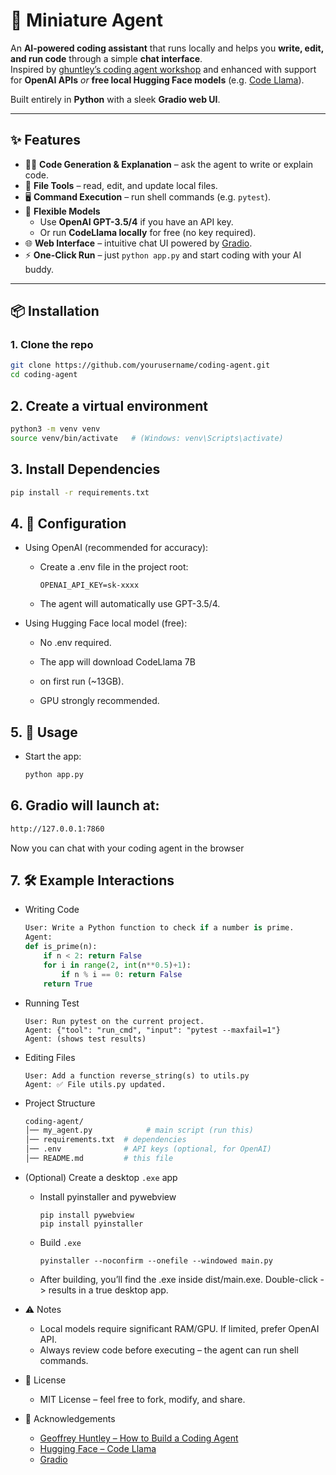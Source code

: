 # 🤖 Miniature Agent

An **AI-powered coding assistant** that runs locally and helps you **write, edit, and run code** through a simple **chat interface**.  
Inspired by [ghuntley’s coding agent workshop](https://github.com/ghuntley/how-to-build-a-coding-agent) and enhanced with support for **OpenAI APIs** *or* **free local Hugging Face models** (e.g. [Code Llama](https://huggingface.co/codellama/CodeLlama-7b-hf)).

Built entirely in **Python** with a sleek **Gradio web UI**.

---

## ✨ Features
- 🧑‍💻 **Code Generation & Explanation** – ask the agent to write or explain code.  
- 📂 **File Tools** – read, edit, and update local files.  
- 🖥️ **Command Execution** – run shell commands (e.g. `pytest`).  
- 🔄 **Flexible Models**  
  - Use **OpenAI GPT-3.5/4** if you have an API key.  
  - Or run **CodeLlama locally** for free (no key required).  
- 🌐 **Web Interface** – intuitive chat UI powered by [Gradio](https://gradio.app).  
- ⚡ **One-Click Run** – just `python app.py` and start coding with your AI buddy.  

---

## 📦 Installation

### 1. Clone the repo
```bash
git clone https://github.com/yourusername/coding-agent.git
cd coding-agent
```

## 2. Create a virtual environment
```bash
python3 -m venv venv
source venv/bin/activate   # (Windows: venv\Scripts\activate)
```

## 3. Install Dependencies
```bash
pip install -r requirements.txt
```

## 4. 🔑 Configuration

- Using OpenAI (recommended for accuracy):

  - Create a .env file in the project root:

    ```env 
    OPENAI_API_KEY=sk-xxxx
    ```

  - The agent will automatically use GPT-3.5/4.

- Using Hugging Face local model (free):

  - No .env required.

  - The app will download CodeLlama 7B
   - on first run (~13GB).

  - GPU strongly recommended.

## 5. 🚀 Usage

- Start the app:

  ```bash
  python app.py
  ```

## 6. Gradio will launch at:

  ```bash
  http://127.0.0.1:7860
  ```
  Now you can chat with your coding agent in the browser

## 7. 🛠️ Example Interactions

- Writing Code
  ```python
  User: Write a Python function to check if a number is prime.
  Agent: 
  def is_prime(n):
      if n < 2: return False
      for i in range(2, int(n**0.5)+1):
          if n % i == 0: return False
      return True
  ```

- Running Test
  ```pgsql
  User: Run pytest on the current project.
  Agent: {"tool": "run_cmd", "input": "pytest --maxfail=1"}
  Agent: (shows test results)
  ```

- Editing Files
  ```vbnet
  User: Add a function reverse_string(s) to utils.py
  Agent: ✅ File utils.py updated.
  ```
- Project Structure
  ```bash
  coding-agent/
  │── my_agent.py            # main script (run this)
  │── requirements.txt  # dependencies
  │── .env              # API keys (optional, for OpenAI)
  │── README.md         # this file
  ```
- (Optional) Create a desktop `.exe` app
  - Install pyinstaller and pywebview
    ```
    pip install pywebview
    pip install pyinstaller
    ```
  - Build `.exe`
    ```
    pyinstaller --noconfirm --onefile --windowed main.py
    ```
  - After building, you’ll find the .exe inside dist/main.exe. Double-click -> results in a true desktop app.

- ⚠️ Notes

  - Local models require significant RAM/GPU. If limited, prefer OpenAI API.
  - Always review code before executing – the agent can run shell commands.
 
- 📜 License
  - MIT License – feel free to fork, modify, and share.
 
- 🙌 Acknowledgements
  - [Geoffrey Huntley – How to Build a Coding Agent](https://ghuntley.com/agent/)
  - [Hugging Face – Code Llama](https://huggingface.co/codellama/CodeLlama-7b-hf)
  - [Gradio](https://gradio.app)
